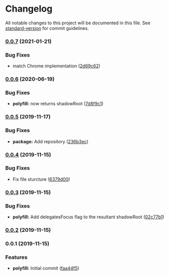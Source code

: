 # Changelog

All notable changes to this project will be documented in this file. See [standard-version](https://github.com/conventional-changelog/standard-version) for commit guidelines.

### [0.0.7](https://github.com/calebdwilliams/delegates-focus-polyfill/compare/v0.0.6...v0.0.7) (2021-01-21)


### Bug Fixes

* match Chrome implementation ([2d69c62](https://github.com/calebdwilliams/delegates-focus-polyfill/commit/2d69c626e6e3f43b28d02e3208979e9c1999c3d6))

### [0.0.6](https://github.com/calebdwilliams/delegates-focus-polyfill/compare/v0.0.5...v0.0.6) (2020-06-19)


### Bug Fixes

* **polyfill:** now returns shadowRoot ([7d8f9c1](https://github.com/calebdwilliams/delegates-focus-polyfill/commit/7d8f9c1b7306172087374123c6f8539846b3876e))

### [0.0.5](https://github.com/calebdwilliams/delegates-focus-polyfill/compare/v0.0.4...v0.0.5) (2019-11-17)


### Bug Fixes

* **package:** Add repository ([236b3ec](https://github.com/calebdwilliams/delegates-focus-polyfill/commit/236b3ec453055d7a9a9af9fb758ac22739c8e31e))

### [0.0.4](https://github.com/calebdwilliams/delegates-focus-polyfill/compare/v0.0.3...v0.0.4) (2019-11-15)


### Bug Fixes

* Fix file sturcture ([6379d00](https://github.com/calebdwilliams/delegates-focus-polyfill/commit/6379d00072c006898cda9e9ee5b7aaf47c9f7a0d))

### [0.0.3](https://github.com/calebdwilliams/delegates-focus-polyfill/compare/v0.0.2...v0.0.3) (2019-11-15)


### Bug Fixes

* **polyfill:** Add delegatesFocus flag to the resultant shadowRoot ([02c77b1](https://github.com/calebdwilliams/delegates-focus-polyfill/commit/02c77b111992affcd24073c88ab94ddeed411340))

### [0.0.2](https://github.com/calebdwilliams/delegates-focus-polyfill/compare/v0.0.1...v0.0.2) (2019-11-15)

### 0.0.1 (2019-11-15)


### Features

* **polyfill:** Initial commit ([faa44f5](https://github.com/calebdwilliams/delegates-focus-polyfill/commit/faa44f5e90663696807a7e497911256285ab4c22))
